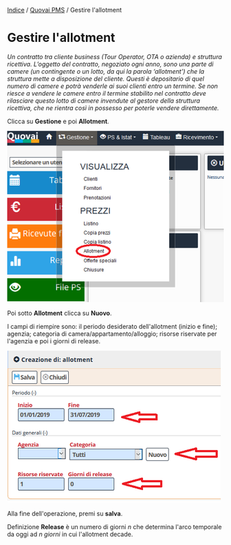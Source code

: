 
[Indice](index.md) / [Quovai PMS](quovai-pms-it.md) / Gestire l'allotment

# Gestire l'allotment

*Un contratto tra cliente business (Tour Operator, OTA o azienda) e struttura ricettiva. L’oggetto del contratto, negoziato ogni anno, sono una parte di camere (un contingente o un lotto, da qui la parola ‘allotment’) che la struttura mette a disposizione del cliente. Questi è depositario di quel numero di camere e potrà venderle ai suoi clienti entro un termine. Se non riesce a vendere le camere entro il termine stabilito nel contratto deve rilasciare questo lotto di camere invendute al   gestore della struttura ricettiva, che ne rientra così in possesso per poterle vendere direttamente.*

Clicca su **Gestione** e poi **Allotment**.

![](images/allotment-001.png)  

Poi sotto **Allotment** clicca su **Nuovo**. 

I campi di riempire sono: il periodo desiderato dell'allotment (inizio e fine); agenzia; categoria di camera/appartamento/alloggio; risorse riservate per l'agenzia e poi i giorni di release.

![](images/allotment-002.png)  

Alla fine dell'operazione, premi su **salva**.

Definizione 
**Release** è un numero di giorni _n_ che determina l'arco temporale da oggi ad _n giorni_ in cui l'allotment decade.  